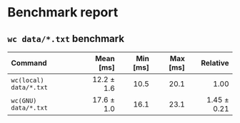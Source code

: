 # Benchmark report
## `wc data/*.txt` benchmark
| Command | Mean [ms] | Min [ms] | Max [ms] | Relative |
|:---|---:|---:|---:|---:|
| `wc(local) data/*.txt` | 12.2 ± 1.6 | 10.5 | 20.1 | 1.00 |
| `wc(GNU) data/*.txt` | 17.6 ± 1.0 | 16.1 | 23.1 | 1.45 ± 0.21 |
